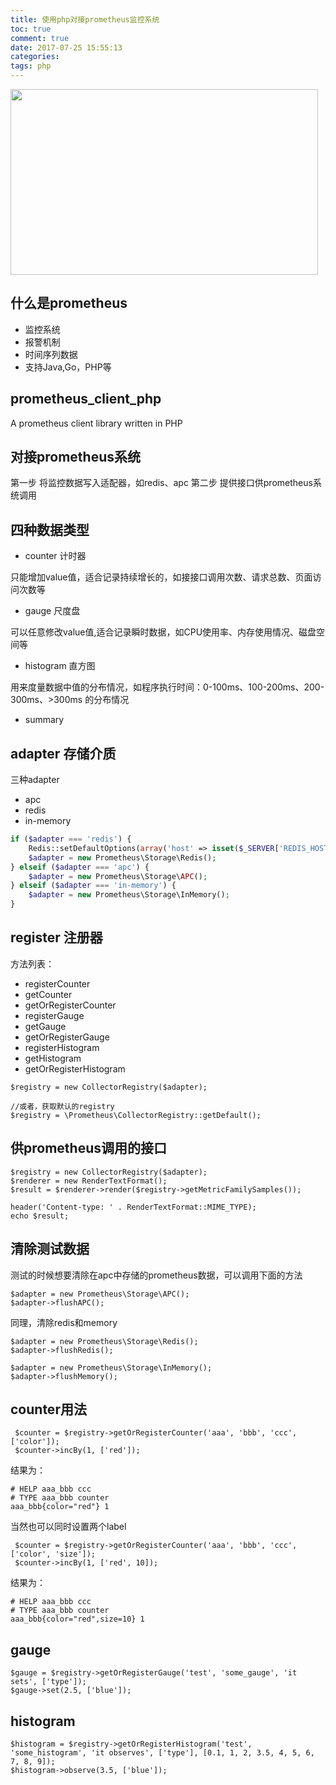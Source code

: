```yaml
---
title: 使用php对接prometheus监控系统
toc: true
comment: true
date: 2017-07-25 15:55:13
categories:
tags: php
---
```



<img src="/images/20170725150097148897159.png" width="492" height="297"/>

<!--more-->

## 什么是prometheus

- 监控系统
- 报警机制
- 时间序列数据
- 支持Java,Go，PHP等

## prometheus_client_php

A prometheus client library written in PHP

<div class="github-widget" data-repo="Jimdo/ prometheus_client_php"></div>

## 对接prometheus系统

第一步 将监控数据写入适配器，如redis、apc
第二步 提供接口供prometheus系统调用


## 四种数据类型

- counter 计时器

只能增加value值，适合记录持续增长的，如接接口调用次数、请求总数、页面访问次数等

- gauge 尺度盘

可以任意修改value值,适合记录瞬时数据，如CPU使用率、内存使用情况、磁盘空间等

- histogram 直方图

用来度量数据中值的分布情况，如程序执行时间：0-100ms、100-200ms、200-300ms、>300ms 的分布情况

- summary

## adapter 存储介质

三种adapter

- apc
- redis
- in-memory

``` php
if ($adapter === 'redis') {
    Redis::setDefaultOptions(array('host' => isset($_SERVER['REDIS_HOST']) ? $_SERVER['REDIS_HOST'] : '127.0.0.1'));
    $adapter = new Prometheus\Storage\Redis();
} elseif ($adapter === 'apc') {
    $adapter = new Prometheus\Storage\APC();
} elseif ($adapter === 'in-memory') {
    $adapter = new Prometheus\Storage\InMemory();
}
```


## register 注册器

方法列表：

- registerCounter
- getCounter
- getOrRegisterCounter
- registerGauge
- getGauge
- getOrRegisterGauge
- registerHistogram
- getHistogram
- getOrRegisterHistogram

```
$registry = new CollectorRegistry($adapter);

//或者，获取默认的registry
$registry = \Prometheus\CollectorRegistry::getDefault();
```

## 供prometheus调用的接口

```
$registry = new CollectorRegistry($adapter);
$renderer = new RenderTextFormat();
$result = $renderer->render($registry->getMetricFamilySamples());

header('Content-type: ' . RenderTextFormat::MIME_TYPE);
echo $result;
```

## 清除测试数据

测试的时候想要清除在apc中存储的prometheus数据，可以调用下面的方法

```
$adapter = new Prometheus\Storage\APC();
$adapter->flushAPC();
```



同理，清除redis和memory

```
$adapter = new Prometheus\Storage\Redis();
$adapter->flushRedis();

$adapter = new Prometheus\Storage\InMemory();
$adapter->flushMemory();
```

## counter用法



```
 $counter = $registry->getOrRegisterCounter('aaa', 'bbb', 'ccc', ['color']);
 $counter->incBy(1, ['red']);
```

 结果为：

```
# HELP aaa_bbb ccc
# TYPE aaa_bbb counter
aaa_bbb{color="red"} 1
```


当然也可以同时设置两个label


```
 $counter = $registry->getOrRegisterCounter('aaa', 'bbb', 'ccc', ['color', 'size']);
 $counter->incBy(1, ['red', 10]);
```

 结果为：

```
# HELP aaa_bbb ccc
# TYPE aaa_bbb counter
aaa_bbb{color="red",size=10} 1
```

## gauge

```
$gauge = $registry->getOrRegisterGauge('test', 'some_gauge', 'it sets', ['type']);
$gauge->set(2.5, ['blue']);
```

## histogram

```
$histogram = $registry->getOrRegisterHistogram('test', 'some_histogram', 'it observes', ['type'], [0.1, 1, 2, 3.5, 4, 5, 6, 7, 8, 9]);
$histogram->observe(3.5, ['blue']);
```

